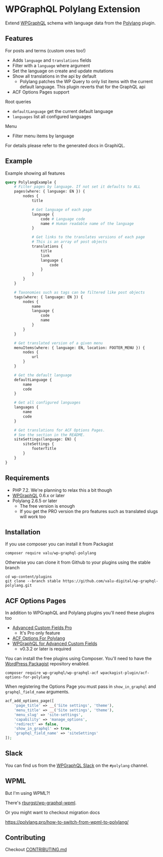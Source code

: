 # WPGraphQL Polylang Extension

Extend [WPGraphQL](https://www.wpgraphql.com/) schema with language data from
the [Polylang](https://polylang.pro/) plugin.

## Features

For posts and terms (custom ones too!)

-   Adds `language` and `translations` fields
-   Filter with a `language` where argument
-   Set the language on create and update mutations
-   Show all translations in the api by default
    -   Polylang patches the WP Query to only list items with the current
        default language. This plugin reverts that for the GraphQL api
-   ACF Options Pages support

Root queries

-   `defaultLanguage` get the current default language
-   `languages` list all configured languages

Menu

-   Filter menu items by language

For details please refer to the generated docs in GraphiQL.

## Example

Example showing all features

```graphql
query PolylangExample {
    # Filter pages by language. If not set it defaults to ALL
    pages(where: { language: EN }) {
        nodes {
            title

            # Get language of each page
            language {
                code # Language code
                name # Human readable name of the language
            }

            # Get links to the translates versions of each page
            # This is an array of post objects
            translations {
                title
                link
                language {
                    code
                }
            }
        }
    }

    # Taxonomies such as tags can be filtered like post objects
    tags(where: { language: EN }) {
        nodes {
            name
            language {
                code
                name
            }
        }
    }

    # Get translated version of a given menu
    menuItems(where: { language: EN, location: FOOTER_MENU }) {
        nodes {
            url
        }
    }

    # Get the default language
    defaultLanguage {
        name
        code
    }

    # Get all configured languages
    languages {
        name
        code
    }

    # Get translations for ACF Options Pages.
    # See the section in the README.
    siteSettings(language: EN) {
        siteSettings {
            footerTitle
        }
    }
}
```

## Requirements

-   PHP 7.2. We're planning to relax this a bit though
-   [WPGraphQL][] 0.6.x or later
-   Polylang 2.6.5 or later
    -   The free version is enough
    -   If you get the PRO version the pro features such as translated slugs will work too

[pll_context]: https://github.com/polylang/polylang/commit/2203b9e16532797fa530f9b73024b53885d728ef
[polylang-github]: https://github.com/polylang/polylang
[wpgraphql]: https://github.com/wp-graphql/wp-graphql/releases

## Installation

If you use composer you can install it from Packagist

    composer require valu/wp-graphql-polylang

Otherwise you can clone it from Github to your plugins using the stable branch

    cd wp-content/plugins
    git clone --branch stable https://github.com/valu-digital/wp-graphql-polylang.git

## ACF Options Pages

In addition to WPGraphQL and Polylang plugins you'll need these plugins too

-   [Advanced Custom Fields Pro](https://www.advancedcustomfields.com/pro/)
    -   It's Pro only feature
-   [ACF Options For Polylang](https://wordpress.org/plugins/acf-options-for-polylang/)
-   [WPGraphQL for Advanced Custom Fields](https://www.wpgraphql.com/acf/)
    -   v0.3.2 or later is required

You can install the free plugins using Composer. You'll need to have the
[WordPress Packagist][] repository enabled.

```
composer require wp-graphql/wp-graphql-acf wpackagist-plugin/acf-options-for-polylang
```

When registering the Options Page you must pass in `show_in_graphql` and
`graphql_field_name` arguments.

```php
acf_add_options_page([
    'page_title' => __('Site settings', 'theme'),
    'menu_title' => __('Site settings', 'theme'),
    'menu_slug' => 'site-settings',
    'capability' => 'manage_options',
    'redirect' => false,
    'show_in_graphql' => true,
    'graphql_field_name' => 'siteSettings'
]);
```

[wordpress packagist]: https://wpackagist.org/
[options page]: https://www.advancedcustomfields.com/resources/options-page/
[acf options for polylang]: https://wordpress.org/plugins/acf-options-for-polylang/

## Slack

You can find us from the [WPGraphQL Slack][slack] on the `#polylang` channel.

[slack]: https://wpgql-slack.herokuapp.com/


## WPML

But I'm using WPML?!

There's [rburgst/wp-graphql-wpml](https://github.com/rburgst/wp-graphql-wpml).

Or you might want to checkout migration docs

<https://polylang.pro/how-to-switch-from-wpml-to-polylang/>


## Contributing

Checkout [CONTRIBUTING.md](CONTRIBUTING.md)
